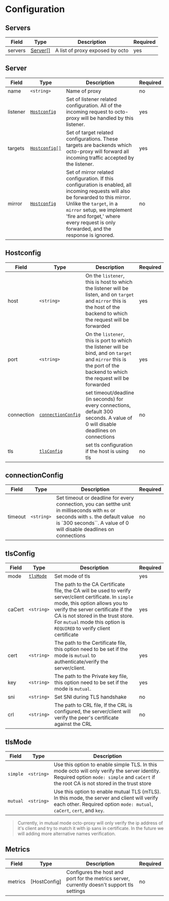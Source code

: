 # Configuration

## Servers
| Field    | Type          | Description                     | Required |
| -------- | ------------- | ------------------------------- | -------- |
| servers  | [Server[]](#server)      | A list of proxy exposed by octo | yes      |


## Server
| Field    | Type             | Description   | Required |
| -------- | ---------------- | ------------- | -------- |
| name     | `<string>`       | Name of proxy | no       |
| listener | [`Hostconfig`](#hostconfig) | Set of listener related configuration. All of the incoming request to octo-proxy will be handled by this listener.            | yes      |
| targets  | [`Hostconfig[]`](#hostconfig) | Set of target related configurations. These targets are backends which octo-proxy will forward all incoming traffic accepted by the listener.            | yes      |
| mirror   | [`Hostconfig`](#hostconfig)  | Set of mirror related configuration. If this configuration is enabled, all incoming requests will also be forwarded to this mirror. Unlike the `target`, in a `mirror` setup, we implement 'fire and forget,' where every request is only forwarded, and the response is ignored.          | no       |

## Hostconfig
| Field     | Type          | Description                     | Required |
| --------- | ------------- | ------------------------------- | -------- |
| host      | `<string>`    | On the `listener`, this is host to which the listener will be listen, and on `target` and `mirror` this is the host of the backend to which the request will be forwarded | yes      |
| port      | `<string>`    | On the `listener`, this is port to which the listener will be bind, and on `target` and `mirror` this is the port of the backend to which the request will be forwarded | yes      |
| connection   | [`connectionConfig`](#connectionConfig)    | set timeout/deadline (in seconds) for every connections, default 300 seconds. A value of 0 will disable deadlines on connections | no      |
| tls       | [`tlsConfig`](#tlsconfig)   | set tls configuration if the host is using tls | no      |


## connectionConfig
| Field    | Type          | Description                     | Required |
| -------- | ------------- | ------------------------------- | -------- |
| timeout  | `<string>`    | Set timeout or deadline for every connection, you can setthe unit in milliseconds with `ms` or seconds with `s`. the default value is `300 seconds``. A value of 0 will disable deadlines on connections                 | no       |

## tlsConfig
| Field    | Type          | Description                     | Required |
| -------- | ------------- | ------------------------------- | -------- |
| mode     | [`tlsMode`](#tlsmode)       | Set mode of tls                 | yes      |
| caCert   | `<string>`    | The path to the CA Certificate file, the CA will be used to verify server/client certificate. In `simple` mode, this option allows you to verify the server certificate if the CA is not stored in the trust store. For `mutual` mode this option is `REQUIRED` to verify client certificate                | yes      |
| cert     | `<string>`    | The path to the Certificate file, this option need to be set if the mode is `mutual` to authenticate/verify the server/client.                   | yes      |
| key      | `<string>`    | The path to the Private key file, this option need to be set if the mode is `mutual`.                  | yes      |
| sni      | `<string>`    | Set SNI during TLS handshake                  | no      |
| crl      | `<string>`    | The path to CRL file, If the CRL is configured, the server/client will verify the peer's certificate against the CRL     | no      |

## tlsMode
| Field     | Type          | Description                     |
| --------- | ------------- | ------------------------------- 
| `simple`  | `<string>`    | Use this option to enable simple TLS. In this mode octo will only verify the server identity. Required option `mode: simple` and `caCert` if the root CA is not stored in the trust store |
| `mutual`  | `<string>`    | Use this option to enable mutual TLS (mTLS). In this mode, the server and client will verify each other. Required option `mode: mutual`, `caCert`, `cert`, and `key`. |

> Currently, in mutual mode octo-proxy will only verify the ip address of it's client and try to match it with ip sans in certificate. In the future we will adding more alternative names verification.

## Metrics
| Field    | Type          | Description                     | Required |
| -------- | ------------- | ------------------------------- | -------- |
| metrics  | [HostConfig]  | Configures the host and port for the metrics server, currently doesn't support tls settings | no       |
